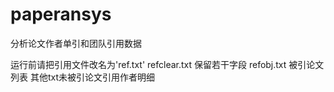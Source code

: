 paperansys
==========
分析论文作者单引和团队引用数据

运行前请把引用文件改名为'ref.txt'
refclear.txt 保留若干字段
refobj.txt 被引论文列表
其他txt未被引论文引用作者明细

